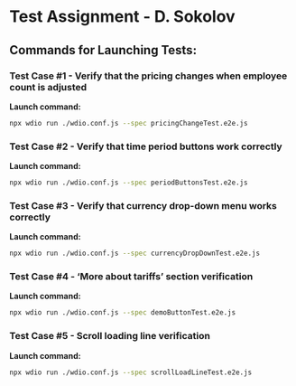 # Test Assignment - D. Sokolov

## Commands for Launching Tests:

### Test Case #1 - Verify that the pricing changes when employee count is adjusted
**Launch command:**
```bash
npx wdio run ./wdio.conf.js --spec pricingChangeTest.e2e.js
```

### Test Case #2 - Verify that time period buttons work correctly
**Launch command:**
```bash
npx wdio run ./wdio.conf.js --spec periodButtonsTest.e2e.js
```

### Test Case #3 - Verify that currency drop-down menu works correctly
**Launch command:**
```bash
npx wdio run ./wdio.conf.js --spec currencyDropDownTest.e2e.js
```

### Test Case #4 - ‘More about tariffs’ section verification
**Launch command:**
```bash
npx wdio run ./wdio.conf.js --spec demoButtonTest.e2e.js
```

### Test Case #5 - Scroll loading line verification
**Launch command:**
```bash
npx wdio run ./wdio.conf.js --spec scrollLoadLineTest.e2e.js
```